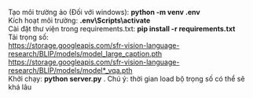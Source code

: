 Tạo môi trường ảo (Đối với windows): <b>python -m venv .env</b> </br>
Kích hoạt môi trường: <b>.env\Scripts\activate</b> </br>
Cài đặt thư viện trong requirements.txt: <b>pip install -r requirements.txt</b> </br>
Tải trọng số:</br>
https://storage.googleapis.com/sfr-vision-language-research/BLIP/models/model_large_caption.pth</br>
https://storage.googleapis.com/sfr-vision-language-research/BLIP/models/model*_vqa.pth</br>
Khởi chạy: <b>python server.py</b> . Chú ý: thời gian load bộ trọng số có thể sẽ khá lâu
